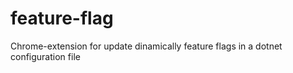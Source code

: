 # feature-flag
Chrome-extension for update dinamically feature flags in a dotnet configuration file
